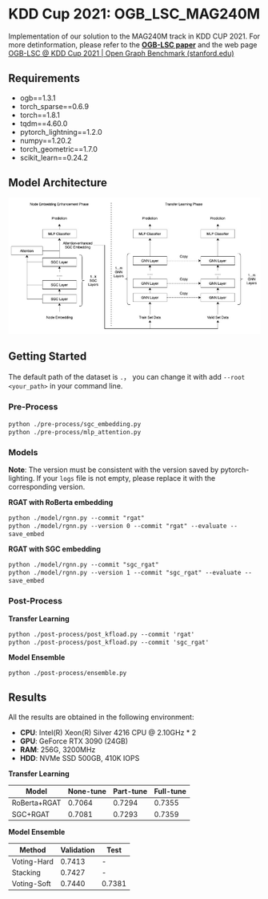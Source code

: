 #  KDD Cup 2021: OGB_LSC_MAG240M

Implementation of our solution to the MAG240M track in KDD CUP 2021. For more detinformation, please refer to the **[OGB-LSC paper](https://arxiv.org/abs/2103.09430)** and the web page [OGB-LSC @ KDD Cup 2021 | Open Graph Benchmark (stanford.edu)](https://ogb.stanford.edu/kddcup2021/)

## Requirements

- ogb==1.3.1
- torch_sparse==0.6.9
- torch==1.8.1
- tqdm==4.60.0
- pytorch_lightning==1.2.0
- numpy==1.20.2
- torch_geometric==1.7.0
- scikit_learn==0.24.2

## Model Architecture

![pipeline](pipeline.jpg)

## Getting Started

The default path of the dataset  is `.`， you can change it with add  `--root <your_path>` in your command line.

### Pre-Process

```shell
python ./pre-process/sgc_embedding.py
python ./pre-process/mlp_attention.py
```

### Models

**Note**: The version must be consistent with the version saved by pytorch-lighting. If your `logs` file is not empty, please replace it with the corresponding version.

**RGAT with RoBerta embedding**

```shell
python ./model/rgnn.py --commit "rgat"
python ./model/rgnn.py --version 0 --commit "rgat" --evaluate --save_embed
```

**RGAT with SGC embedding**

```shell
python ./model/rgnn.py --commit "sgc_rgat"
python ./model/rgnn.py --version 1 --commit "sgc_rgat" --evaluate --save_embed
```

### Post-Process

**Transfer Learning**

```shell
python ./post-process/post_kfload.py --commit 'rgat'
python ./post-process/post_kfload.py --commit 'sgc_rgat' 
```

**Model Ensemble**

```shell
python ./post-process/ensemble.py
```

## Results

All the results are obtained in the following environment:

- **CPU**: Intel(R) Xeon(R) Silver 4216 CPU @ 2.10GHz * 2
- **GPU**: GeForce RTX 3090 (24GB)
- **RAM**: 256G, 3200MHz
- **HDD**: NVMe SSD 500GB,  410K IOPS

**Transfer Learning**

| Model        | None-tune | Part-tune | Full-tune |
| ------------ | --------- | --------- | --------- |
| RoBerta+RGAT | 0.7064    | 0.7294    | 0.7355    |
| SGC+RGAT     | 0.7081    | 0.7293    | 0.7359    |

**Model Ensemble**

| Method      | Validation | Test   |
| ----------- | ---------- | ------ |
| Voting-Hard | 0.7413     | -      |
| Stacking    | 0.7427     | -      |
| Voting-Soft | 0.7440     | 0.7381 |

